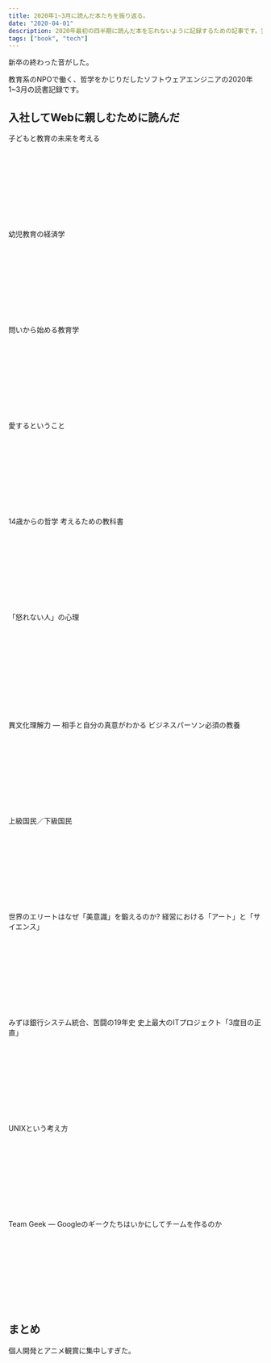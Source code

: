 ```yaml
---
title: 2020年1~3月に読んだ本たちを振り返る。
date: "2020-04-01"
description: 2020年最初の四半期に読んだ本を忘れないように記録するための記事です。完全に備忘録なので、興味があれば見ていってもらえると嬉しいです。
tags: ["book", "tech"]
---
```


新卒の終わった音がした。

教育系のNPOで働く、哲学をかじりだしたソフトウェアエンジニアの2020年1~3月の読書記録です。

## 入社してWebに親しむために読んだ

子どもと教育の未来を考える

<div style="margin-bottom: 16px;"><div class="iframely-responsive" style="height: 140px; padding-bottom: 0;"><a href="https://amzn.to/2UwAeXx" data-iframely-url="//cdn.iframe.ly/api/iframe?url=https%3A%2F%2Famzn.to%2F2UwAeXx&amp;key=abafb5735fb0f92785d3ce5512b6fa13&amp;iframe=card-small"></a></div></div>

幼児教育の経済学

<div style="margin-bottom: 16px;"><div class="iframely-responsive" style="height: 140px; padding-bottom: 0;"><a href="https://amzn.to/39vraXq" data-iframely-url="//cdn.iframe.ly/api/iframe?url=https%3A%2F%2Famzn.to%2F39vraXq&amp;key=abafb5735fb0f92785d3ce5512b6fa13&amp;iframe=card-small"></a></div></div>

問いから始める教育学

<div style="margin-bottom: 16px;"><div class="iframely-responsive" style="height: 140px; padding-bottom: 0;"><a href="https://amzn.to/3dEa0Kt" data-iframely-url="//cdn.iframe.ly/api/iframe?url=https%3A%2F%2Famzn.to%2F3dEa0Kt&amp;key=abafb5735fb0f92785d3ce5512b6fa13&amp;iframe=card-small"></a></div></div>

愛するということ

<div style="margin-bottom: 16px;"><div class="iframely-responsive" style="height: 140px; padding-bottom: 0;"><a href="https://amzn.to/2JvdSiU" data-iframely-url="//cdn.iframe.ly/api/iframe?url=https%3A%2F%2Famzn.to%2F2JvdSiU&amp;key=abafb5735fb0f92785d3ce5512b6fa13&amp;iframe=card-small"></a></div></div>

14歳からの哲学 考えるための教科書

<div style="margin-bottom: 16px;"><div class="iframely-responsive" style="height: 140px; padding-bottom: 0;"><a href="https://amzn.to/39zHzdo" data-iframely-url="//cdn.iframe.ly/api/iframe?url=https%3A%2F%2Famzn.to%2F39zHzdo&amp;key=abafb5735fb0f92785d3ce5512b6fa13&amp;iframe=card-small"></a></div></div>

「怒れない人」の心理

<div style="margin-bottom: 40px;"><div class="iframely-responsive" style="height: 140px; padding-bottom: 0;"><a href="https://amzn.to/39zw45J" data-iframely-url="//cdn.iframe.ly/api/iframe?url=https%3A%2F%2Famzn.to%2F39zw45J&amp;key=abafb5735fb0f92785d3ce5512b6fa13&amp;iframe=card-small"></a></div></div>

異文化理解力 ― 相手と自分の真意がわかる ビジネスパーソン必須の教養

<div style="margin-bottom: 16px;"><div class="iframely-responsive" style="height: 140px; padding-bottom: 0;"><a href="https://amzn.to/3auh5v0" data-iframely-url="//cdn.iframe.ly/api/iframe?url=https%3A%2F%2Famzn.to%2F3auh5v0&amp;key=abafb5735fb0f92785d3ce5512b6fa13&amp;iframe=card-small"></a></div></div>

上級国民／下級国民

<div style="margin-bottom: 16px;"><div class="iframely-responsive" style="height: 140px; padding-bottom: 0;"><a href="https://amzn.to/2xJ7zpd" data-iframely-url="//cdn.iframe.ly/api/iframe?url=https%3A%2F%2Famzn.to%2F2xJ7zpd&amp;key=abafb5735fb0f92785d3ce5512b6fa13&amp;iframe=card-small"></a></div></div>

世界のエリートはなぜ「美意識」を鍛えるのか? 経営における「アート」と「サイエンス」

<div style="margin-bottom: 16px;"><div class="iframely-responsive" style="height: 140px; padding-bottom: 0;"><a href="https://amzn.to/33YoS1E" data-iframely-url="//cdn.iframe.ly/api/iframe?url=https%3A%2F%2Famzn.to%2F33YoS1E&amp;key=abafb5735fb0f92785d3ce5512b6fa13&amp;iframe=card-small"></a></div></div>

みずほ銀行システム統合、苦闘の19年史 史上最大のITプロジェクト「3度目の正直」

<div style="margin-bottom: 16px;"><div class="iframely-responsive" style="height: 140px; padding-bottom: 0;"><a href="https://amzn.to/340DptE" data-iframely-url="//cdn.iframe.ly/api/iframe?url=https%3A%2F%2Famzn.to%2F340DptE&amp;key=abafb5735fb0f92785d3ce5512b6fa13&amp;iframe=card-small"></a></div></div>

UNIXという考え方

<div style="margin-bottom: 16px;"><div class="iframely-responsive" style="height: 140px; padding-bottom: 0;"><a href="https://amzn.to/3dICVgr" data-iframely-url="//cdn.iframe.ly/api/iframe?url=https%3A%2F%2Famzn.to%2F3dICVgr&amp;key=abafb5735fb0f92785d3ce5512b6fa13&amp;iframe=card-small"></a></div></div>

Team Geek ― Googleのギークたちはいかにしてチームを作るのか

<div style="margin-bottom: 16px;"><div class="iframely-responsive" style="height: 140px; padding-bottom: 0;"><a href="https://amzn.to/2R1Nrpb" data-iframely-url="//cdn.iframe.ly/api/iframe?url=https%3A%2F%2Famzn.to%2F2R1Nrpb&amp;key=abafb5735fb0f92785d3ce5512b6fa13&amp;iframe=card-small"></a></div></div>


## まとめ

個人開発とアニメ観賞に集中しすぎた。
